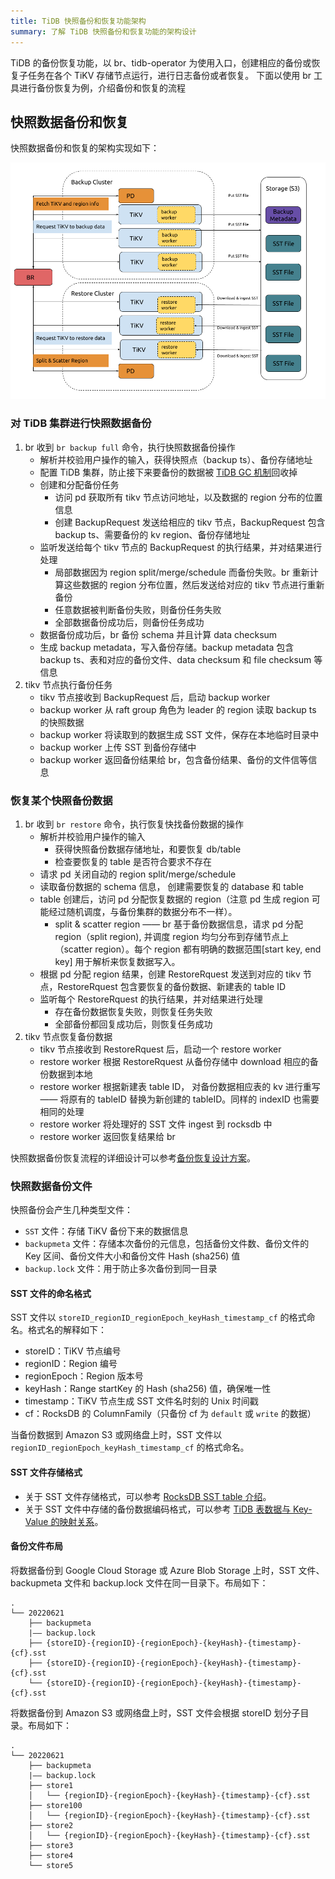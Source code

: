 ```yaml
---
title: TiDB 快照备份和恢复功能架构
summary: 了解 TiDB 快照备份和恢复功能的架构设计
---
```


TiDB 的备份恢复功能，以 br、tidb-operator 为使用入口，创建相应的备份或恢复子任务在各个 TiKV 存储节点运行，进行日志备份或者恢复。 下面以使用 br 工具进行备份恢复为例，介绍备份和恢复的流程

## 快照数据备份和恢复

快照数据备份和恢复的架构实现如下：

![BR snapshot backup and restore architecture](/media/br/br-snapshot-arch.png)

### 对 TiDB 集群进行快照数据备份

1. br 收到 `br backup full` 命令，执行快照数据备份操作
   - 解析并校验用户操作的输入，获得快照点（backup ts）、备份存储地址
   - 配置 TiDB 集群，防止接下来要备份的数据被 [TiDB GC 机制](/garbage-collection-overview.md)回收掉
   - 创建和分配备份任务
     - 访问 pd 获取所有 tikv 节点访问地址，以及数据的 region 分布的位置信息
     - 创建 BackupRequest 发送给相应的 tikv 节点，BackupRequest 包含 backup ts、需要备份的 kv region、备份存储地址
   - 监听发送给每个 tikv 节点的 BackupRequest 的执行结果，并对结果进行处理
     - 局部数据因为 region split/merge/schedule 而备份失败。br 重新计算这些数据的 region 分布位置，然后发送给对应的 tikv 节点进行重新备份
     - 任意数据被判断备份失败，则备份任务失败
     - 全部数据备份成功后，则备份任务成功
   - 数据备份成功后，br 备份 schema 并且计算 data checksum
   - 生成 backup metadata，写入备份存储。backup metadata 包含 backup ts、表和对应的备份文件、data checksum 和 file checksum 等信息
2. tikv 节点执行备份任务
   - tikv 节点接收到 BackupRequest 后，启动 backup worker
   - backup worker 从 raft group 角色为 leader 的 region 读取 backup ts 的快照数据
   - backup worker 将读取到的数据生成 SST 文件，保存在本地临时目录中
   - backup worker 上传 SST 到备份存储中
   - backup worker 返回备份结果给 br，包含备份结果、备份的文件信等信息

### 恢复某个快照备份数据

1. br 收到 `br restore` 命令，执行恢复快找备份数据的操作
   - 解析并校验用户操作的输入
     - 获得快照备份数据存储地址，和要恢复 db/table
     - 检查要恢复的 table 是否符合要求不存在
   - 请求 pd 关闭自动的 region split/merge/schedule
   - 读取备份数据的 schema 信息， 创建需要恢复的 database 和 table
   - table 创建后，访问 pd 分配恢复数据的 region（注意 pd 生成 region 可能经过随机调度，与备份集群的数据分布不一样）。
     - split & scatter region —— br 基于备份数据信息，请求 pd 分配 region（split region), 并调度 region 均匀分布到存储节点上（scatter region）。每个 region 都有明确的数据范围[start key, end key] 用于解析来恢复数据写入。
   - 根据 pd 分配 region 结果，创建 RestoreRquest 发送到对应的 tikv 节点，RestoreRquest 包含要恢复的备份数据、新建表的 table ID
   - 监听每个 RestoreRquest 的执行结果，并对结果进行处理
     - 存在备份数据恢复失败，则恢复任务失败
     - 全部备份都回复成功后，则恢复任务成功
2. tikv 节点恢复备份数据
   - tikv 节点接收到 RestoreRquest 后，启动一个 restore worker
   - restore worker 根据 RestoreRquest 从备份存储中 download 相应的备份数据到本地
   - restore worker 根据新建表 table ID， 对备份数据相应表的 kv 进行重写 —— 将原有的 tableID 替换为新创建的 tableID。同样的 indexID 也需要相同的处理
   - restore worker 将处理好的 SST 文件 ingest 到 rocksdb 中
   - restore worker 返回恢复结果给 br

快照数据备份恢复流程的详细设计可以参考[备份恢复设计方案](https://github.com/pingcap/tidb/blob/master/br/docs/cn/2019-08-05-new-design-of-backup-restore.md)。

### 快照数据备份文件

快照备份会产生几种类型文件：

- `SST` 文件：存储 TiKV 备份下来的数据信息
- `backupmeta` 文件：存储本次备份的元信息，包括备份文件数、备份文件的 Key 区间、备份文件大小和备份文件 Hash (sha256) 值
- `backup.lock` 文件：用于防止多次备份到同一目录

#### SST 文件的命名格式

SST 文件以 `storeID_regionID_regionEpoch_keyHash_timestamp_cf` 的格式命名。格式名的解释如下：

- storeID：TiKV 节点编号
- regionID：Region 编号
- regionEpoch：Region 版本号
- keyHash：Range startKey 的 Hash (sha256) 值，确保唯一性
- timestamp：TiKV 节点生成 SST 文件名时刻的 Unix 时间戳
- cf：RocksDB 的 ColumnFamily（只备份 cf 为 `default` 或 `write` 的数据）

当备份数据到 Amazon S3 或网络盘上时，SST 文件以 `regionID_regionEpoch_keyHash_timestamp_cf` 的格式命名。

#### SST 文件存储格式

- 关于 SST 文件存储格式，可以参考 [RocksDB SST table 介绍](https://github.com/facebook/rocksdb/wiki/Rocksdb-BlockBasedTable-Format)。
- 关于 SST 文件中存储的备份数据编码格式，可以参考 [TiDB 表数据与 Key-Value 的映射关系](/tidb-computing.md#表数据与-key-value-的映射关系)。

#### 备份文件布局

将数据备份到 Google Cloud Storage 或 Azure Blob Storage 上时，SST 文件、 backupmeta 文件和 backup.lock 文件在同一目录下。布局如下：

```
.
└── 20220621
    ├── backupmeta
    |—— backup.lock
    ├── {storeID}-{regionID}-{regionEpoch}-{keyHash}-{timestamp}-{cf}.sst
    ├── {storeID}-{regionID}-{regionEpoch}-{keyHash}-{timestamp}-{cf}.sst
    └── {storeID}-{regionID}-{regionEpoch}-{keyHash}-{timestamp}-{cf}.sst
```

将数据备份到 Amazon S3 或网络盘上时，SST 文件会根据 storeID 划分子目录。布局如下：

```
.
└── 20220621
    ├── backupmeta
    |—— backup.lock
    ├── store1
    │   └── {regionID}-{regionEpoch}-{keyHash}-{timestamp}-{cf}.sst
    ├── store100
    │   └── {regionID}-{regionEpoch}-{keyHash}-{timestamp}-{cf}.sst
    ├── store2
    │   └── {regionID}-{regionEpoch}-{keyHash}-{timestamp}-{cf}.sst
    ├── store3
    ├── store4
    └── store5
```

